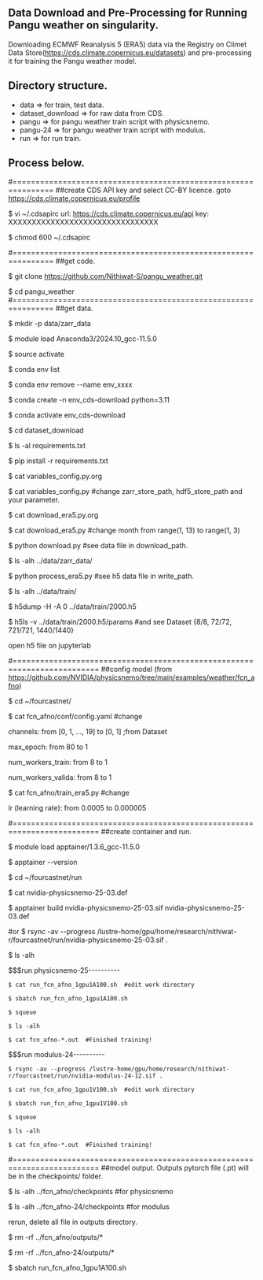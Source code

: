 ## Data Download and Pre-Processing for Running Pangu weather on singularity.
Downloading ECMWF Reanalysis 5 (ERA5) data via the Registry on Climet Data Store(https://cds.climate.copernicus.eu/datasets) and pre-processing it for training the Pangu weather model.
## Directory structure.
- data => for train, test data.
- dataset_download => for raw data from CDS.
- pangu => for pangu weather train script with physicsnemo.
- pangu-24 => for pangu weather train script with modulus. 
- run => for run train.
## Process below.
#===============================================================
##create CDS API key and select CC-BY licence.
goto https://cds.climate.copernicus.eu/profile

$ vi ~/.cdsapirc
url: https://cds.climate.copernicus.eu/api
key: XXXXXXXXXXXXXXXXXXXXXXXXXXXXXXXX

$ chmod 600 ~/.cdsapirc

#===============================================================
##get code.

$ git clone https://github.com/Nithiwat-S/pangu_weather.git

$ cd pangu_weather
#===============================================================
##get data.

$ mkdir -p data/zarr_data

$ module load Anaconda3/2024.10_gcc-11.5.0

$ source activate

$ conda env list

$ conda env remove --name env_xxxx

$ conda create -n env_cds-download python=3.11

$ conda activate env_cds-download

$ cd dataset_download

$ ls -al requirements.txt

$ pip install -r requirements.txt

$ cat variables_config.py.org

$ cat variables_config.py  #change zarr_store_path, hdf5_store_path and your parameter.

$ cat download_era5.py.org

$ cat download_era5.py  #change month from range(1, 13) to range(1, 3)

$ python download.py  #see data file in download_path.

$ ls -alh ../data/zarr_data/

$ python process_era5.py  #see h5 data file in write_path.

$ ls -alh ../data/train/

$ h5dump -H -A 0 ../data/train/2000.h5

$ h5ls -v ../data/train/2000.h5/params  #and see Dataset {8/8, 72/72, 721/721, 1440/1440}

open h5 file on jupyterlab

#=========================================================================
##config model (from https://github.com/NVIDIA/physicsnemo/tree/main/examples/weather/fcn_afno)

$ cd ~/fourcastnet/

$ cat fcn_afno/conf/config.yaml  #change

channels: from [0, 1, …, 19] to [0, 1] ;from Dataset

max_epoch: from 80 to 1

num_workers_train: from 8 to 1

num_workers_valida: from 8 to 1

$ cat fcn_afno/train_era5.py  #change

lr (learning rate): from 0.0005 to 0.000005

#=========================================================================
##create container and run.

$ module load apptainer/1.3.6_gcc-11.5.0

$ apptainer --version

$ cd ~/fourcastnet/run

$ cat nvidia-physicsnemo-25-03.def

$ apptainer build nvidia-physicsnemo-25-03.sif nvidia-physicsnemo-25-03.def

#or $ rsync -av --progress /lustre-home/gpu/home/research/nithiwat-r/fourcastnet/run/nvidia-physicsnemo-25-03.sif .

$ ls -alh

$$$run physicsnemo-25----------

    $ cat run_fcn_afno_1gpu1A100.sh  #edit work directory

    $ sbatch run_fcn_afno_1gpu1A100.sh

    $ squeue

    $ ls -alh

    $ cat fcn_afno-*.out  #Finished training!

$$$run modulus-24----------

    $ rsync -av --progress /lustre-home/gpu/home/research/nithiwat-r/fourcastnet/run/nvidia-modulus-24-12.sif .

    $ cat run_fcn_afno_1gpu1V100.sh  #edit work directory

    $ sbatch run_fcn_afno_1gpu1V100.sh

    $ squeue

    $ ls -alh

    $ cat fcn_afno-*.out  #Finished training!

#=========================================================================
##model output. Outputs pytorch file (.pt) will be in the checkpoints/ folder.

$ ls -alh ../fcn_afno/checkpoints  #for physicsnemo

$ ls -alh ../fcn_afno-24/checkpoints  #for modulus

rerun, delete all file in outputs directory.

$ rm -rf ../fcn_afno/outputs/*

$ rm -rf ../fcn_afno-24/outputs/*

$ sbatch run_fcn_afno_1gpu1A100.sh